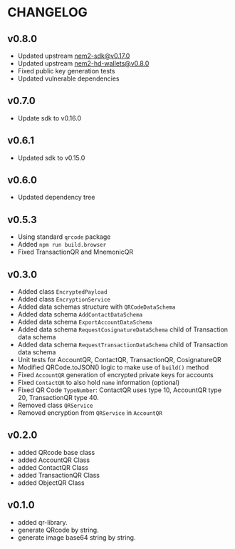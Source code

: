 # CHANGELOG

## v0.8.0

- Updated upstream nem2-sdk@v0.17.0
- Updated upstream nem2-hd-wallets@v0.8.0
- Fixed public key generation tests
- Updated vulnerable dependencies

## v0.7.0

- Update sdk to v0.16.0

## v0.6.1

- Updated sdk to v0.15.0

## v0.6.0

- Updated dependency tree

## v0.5.3

- Using standard `qrcode` package
- Added `npm run build.browser`
- Fixed TransactionQR and MnemonicQR

## v0.3.0

- Added class `EncryptedPayload`
- Added class `EncryptionService`
- Added data schemas structure with `QRCodeDataSchema`
- Added data schema `AddContactDataSchema`
- Added data schema `ExportAccountDataSchema`
- Added data schema `RequestCosignatureDataSchema` child of Transaction data schema
- Added data schema `RequestTransactionDataSchema` child of Transaction data schema
- Unit tests for AccountQR, ContactQR, TransactionQR, CosignatureQR
- Modified QRCode.toJSON() logic to make use of `build()` method
- Fixed `AccountQR` generation of encrypted private keys for accounts
- Fixed `ContactQR` to also hold `name` information (optional)
- Fixed QR Code `TypeNumber`: ContactQR uses type 10, AccountQR type 20, TransactionQR type 40.
- Removed class `QRService`
- Removed encryption from `QRService` in `AccountQR`

## v0.2.0

- added QRcode base class
- added AccountQR Class
- added ContactQR Class
- added TransactionQR Class
- added ObjectQR Class

## v0.1.0

- added qr-library.
- generate QRcode by string.
- generate image base64 string by string.
